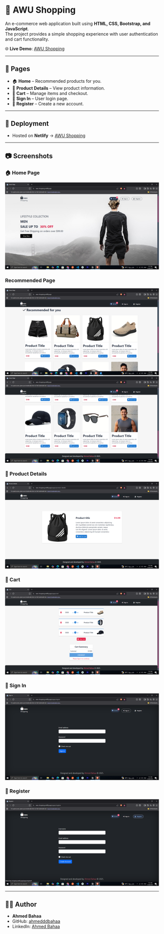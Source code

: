 # 🛒 AWU Shopping

An e-commerce web application built using **HTML, CSS, Bootstrap, and JavaScript**.  
The project provides a simple shopping experience with user authentication and cart functionality.  

🌐 **Live Demo**: [AWU Shopping](https://awu-shopping.netlify.app/)

---

## 📌 Pages
- 🏠 **Home** – Recommended products for you.  
- 📄 **Product Details** – View product information.  
- 🛒 **Cart** – Manage items and checkout.  
- 🔑 **Sign In** – User login page.  
- 📝 **Register** – Create a new account.  

---

## 🚀 Deployment
- Hosted on **Netlify** → [AWU Shopping](https://awu-shopping.netlify.app/)  

---

## 📷 Screenshots
### 🏠 Home Page
![Home Screenshot](./screenshots/Screenshot%20(289).png)
###  Recommended Page
![ Screenshot](./screenshots/Screenshot%20(283).png)
![ Screenshot](./screenshots/Screenshot%20(284).png)

### 📄 Product Details
![Product Screenshot](./screenshots/Screenshot%20(285).png)

### 🛒 Cart
![Cart Screenshot](./screenshots/Screenshot%20(286).png)

### 🔑 Sign In
![Sign In Screenshot](./screenshots/Screenshot%20(287).png)

### 📝 Register
![Register Screenshot](./screenshots/Screenshot%20(288).png)

---

## 👨‍💻 Author
- **Ahmed Bahaa**  
- GitHub: [ahmedddbahaa](https://github.com/ahmedddbahaa)  
- LinkedIn: [Ahmed Bahaa](https://www.linkedin.com/in/ahmed-bahaa-7677a12a7/)  
